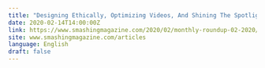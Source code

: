 ```yaml
---
title: "Designing Ethically, Optimizing Videos, And Shining The Spotlight On Our SmashingConf Speakers"
date: 2020-02-14T14:00:00Z
link: https://www.smashingmagazine.com/2020/02/monthly-roundup-02-2020/?utm_medium=RSS&utm_source=news.12bit.vn
site: www.smashingmagazine.com/articles
language: English
draft: false
---
```

